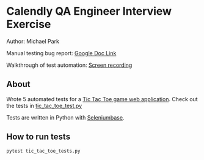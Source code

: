# Calendly QA Engineer Interview Exercise

Author: Michael Park

Manual testing bug report: [Google Doc Link](https://docs.google.com/document/d/14CGy4aXAYT-uwz7AEaqpINDepQNMPPVkgXA9u_Imyjc/edit?usp=sharing)

Walkthrough of test automation: [Screen recording]()


## About

Wrote 5 automated tests for a [Tic Tac Toe game web application](https://roomy-fire-houseboat.glitch.me/). Check out the tests in [tic_tac_toe_test.py](https://github.com/baktistuta/calendly-tic-tac-toe-tests/blob/main/tic_tac_toe_tests.py)

Tests are written in Python with [Seleniumbase](https://pypi.org/project/seleniumbase/).


## How to run tests
```
pytest tic_tac_toe_tests.py
```
